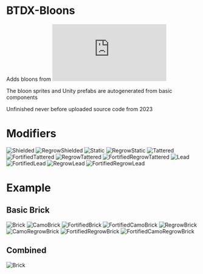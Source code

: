# BTDX-Bloons

Adds bloons from ![BTDX](https://www.ramafparty.com/btdx.html)

The bloon sprites and Unity prefabs are autogenerated from basic components

Unfinished never before uploaded source code from 2023

# Modifiers
![Shielded](https://github.com/Baydock/BTDX-Bloons/assets/150470953/8c1c47ad-0f36-4b6f-9029-675e2bf3eab9)
![RegrowShielded](https://github.com/Baydock/BTDX-Bloons/assets/150470953/5e0fdfbf-6a4d-4f53-8726-f650b49b7ac0)
![Static](https://github.com/Baydock/BTDX-Bloons/assets/150470953/64234cd3-7de7-43f7-a858-395aba960cd7)
![RegrowStatic](https://github.com/Baydock/BTDX-Bloons/assets/150470953/7d7d4935-7e98-4e29-a7fd-4e3ccb656633)
![Tattered](https://github.com/Baydock/BTDX-Bloons/assets/150470953/85839fe1-cef6-48d1-8af9-e1d7c275a47b)
![FortifiedTattered](https://github.com/Baydock/BTDX-Bloons/assets/150470953/df7677e4-58ee-4a1d-a971-c107f0781651)
![RegrowTattered](https://github.com/Baydock/BTDX-Bloons/assets/150470953/91a2cd45-13f9-4021-9f08-2bda28bd29db)
![FortifiedRegrowTattered](https://github.com/Baydock/BTDX-Bloons/assets/150470953/8e9ec43b-16ec-4ba5-a374-1d1f2e35b046)
![Lead](https://github.com/Baydock/BTDX-Bloons/assets/150470953/6d143395-c091-46dd-af88-ca27527f64b0)
![FortifiedLead](https://github.com/Baydock/BTDX-Bloons/assets/150470953/eab6ca36-76ef-4792-91f8-68b6fd164cd1)
![RegrowLead](https://github.com/Baydock/BTDX-Bloons/assets/150470953/d7e5fe5e-1101-4a6c-a21d-b68edddd161c)
![FortifiedRegrowLead](https://github.com/Baydock/BTDX-Bloons/assets/150470953/75586a09-e78a-48d7-aa66-6b8fee6bb2c6)

# Example
## Basic Brick
![Brick](https://github.com/Baydock/BTDX-Bloons/assets/150470953/ccf34abe-7fce-43bd-9dc9-51f00f747329)
![CamoBrick](https://github.com/Baydock/BTDX-Bloons/assets/150470953/e59eb0d2-3df8-4d2f-bb85-f651f7fe0682)
![FortifiedBrick](https://github.com/Baydock/BTDX-Bloons/assets/150470953/31ebad49-b658-47c6-9508-0f0f7f3157e0)
![FortifiedCamoBrick](https://github.com/Baydock/BTDX-Bloons/assets/150470953/419bcf39-e23f-472f-9d2b-47ef730ea292)
![RegrowBrick](https://github.com/Baydock/BTDX-Bloons/assets/150470953/beae26b6-55c3-4e22-a919-4764b34cf07c)
![CamoRegrowBrick](https://github.com/Baydock/BTDX-Bloons/assets/150470953/323f021b-7e46-45eb-ac8b-4fdbae7eccd0)
![FortifiedRegrowBrick](https://github.com/Baydock/BTDX-Bloons/assets/150470953/8e0f9792-90c4-4f7a-b4f1-e10fc0ecc386)
![FortifiedCamoRegrowBrick](https://github.com/Baydock/BTDX-Bloons/assets/150470953/e1be355b-2ba6-4191-adfb-17988507ac04)

## Combined
![Brick](https://github.com/Baydock/BTDX-Bloons/assets/150470953/2598de1e-e7f6-4ad1-a098-96a9fd6da351)
